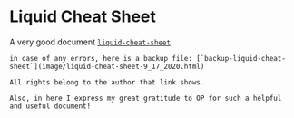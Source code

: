 ---
---

# Liquid Cheat Sheet

A very good document [`liquid-cheat-sheet`](https://www.shopify.com.au/partners/shopify-cheat-sheet)


```note
in case of any errors, here is a backup file: [`backup-liquid-cheat-sheet`](image/liquid-cheat-sheet-9_17_2020.html)

All rights belong to the author that link shows.

Also, in here I express my great gratitude to OP for such a helpful and useful document!
```
